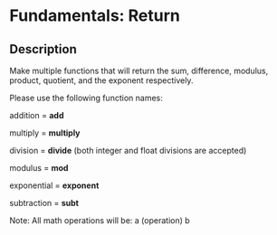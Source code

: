 # Fundamentals: Return

## Description

Make multiple functions that will return the sum, difference, modulus, product, quotient, and the exponent respectively.

Please use the following function names:

addition = **add**

multiply = **multiply**

division = **divide** (both integer and float divisions are accepted)

modulus = **mod**

exponential = **exponent**

subtraction = **subt**

Note: All math operations will be: a (operation) b
